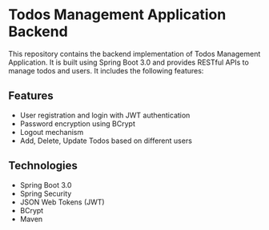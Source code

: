 # Todos Management Application Backend
This repository contains the backend implementation of Todos Management Application. It is built using Spring Boot 3.0 and provides RESTful APIs to manage todos and users. It includes the following features:

## Features
* User registration and login with JWT authentication
* Password encryption using BCrypt
* Logout mechanism
* Add, Delete, Update Todos based on different users

## Technologies
* Spring Boot 3.0
* Spring Security
* JSON Web Tokens (JWT)
* BCrypt
* Maven

